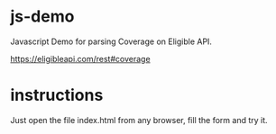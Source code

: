 js-demo
=========

Javascript Demo for parsing Coverage on Eligible API.

https://eligibleapi.com/rest#coverage

instructions
============

Just open the file index.html from any browser, fill the form and try it.
 

